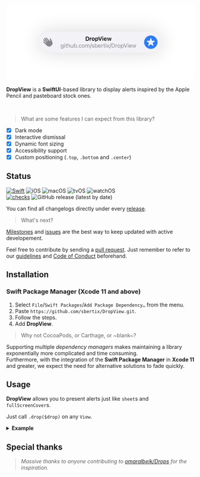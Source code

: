 <img alt="Notification" src="https://github.com/sbertix/DropView/blob/main/Resources/notification.png" />

<br />

**DropView** is a **SwiftUI**-based library to display alerts inspired by the Apple Pencil and pasteboard stock ones. 

<br />

> What are some features I can expect from this library?

- [x] Dark mode
- [x] Interactive dismissal
- [x] Dynamic font sizing
- [x] Accessibility support
- [x] Custom positioning (`.top`, `.bottom` and `.center`)

<p />

## Status
[![Swift](https://img.shields.io/badge/Swift-5.2-%239872AB?style=flat&logo=swift)](https://swift.org)
![iOS](https://img.shields.io/badge/iOS-13.0-9872AB)
![macOS](https://img.shields.io/badge/macOS-10.15-9872AB)
![tvOS](https://img.shields.io/badge/tvOS-13.0-9872AB)
![watchOS](https://img.shields.io/badge/watchOS-6.0-9872AB)
<br />
[![checks](https://github.com/sbertix/DropView/actions/workflows/push.yml/badge.svg?branch=main)](https://github.com/sbertix/DropView/actions/workflows/push.yml)
![GitHub release (latest by date)](https://img.shields.io/github/v/release/sbertix/DropView)

You can find all changelogs directly under every [release](https://github.com/sbertix/DropView/releases).

> What's next?

[Milestones](https://github.com/sbertix/DropView/milestones) and [issues](https://github.com/sbertix/DropView/issues) are the best way to keep updated with active developement.

Feel free to contribute by sending a [pull request](https://github.com/sbertix/DropView/pulls).
Just remember to refer to our [guidelines](CONTRIBUTING.md) and [Code of Conduct](CODE_OF_CONDUCT.md) beforehand.

<p />

## Installation
### Swift Package Manager (Xcode 11 and above)
1. Select `File`/`Swift Packages`/`Add Package Dependency…` from the menu.
1. Paste `https://github.com/sbertix/DropView.git`.
1. Follow the steps.
1. Add **DropView**.

> Why not CocoaPods, or Carthage, or ~blank~?

Supporting multiple _dependency managers_ makes maintaining a library exponentially more complicated and time consuming.\
Furthermore, with the integration of the **Swift Package Manager** in **Xcode 11** and greater, we expect the need for alternative solutions to fade quickly.

<p />

## Usage

**DropView** allows you to present alerts just like `sheet`s and `fullScreenCover`s. 

Just call `.drop($drop)` on any `View`. 

<details><summary><strong>Example</strong></summary>
    <p>

```swift
import SwiftUI

import DropView

struct YourView: View {
    /// An optional `Drop` binding.
    @State var drop: Drop?
    /// The current posiiton.
    @State var alignmentValue: Int = 0
    /// Autohides after a given amount of seconds.
    @State var seconds: TimeInterval = 2

    /// The vertical alignment.
    private var alignment: VerticalAlignment {
        switch alignmentValue {
        case 1: return .center
        case 2: return .bottom
        default: return .top
        }
    }

    /// The underlying view.
    var body: some View {
        VStack(spacing: 8) {
            Slider(value: $seconds, in: 2...10)
                .padding(.horizontal)
            Picker("Alignment", selection: $alignmentValue) {
                Text("Top").tag(0)
                Text("Center").tag(1)
                Text("Bottom").tag(2)
            }
            Button(action: {
                drop = .init(title: "DropView",
                             subtitle: "github.com/sbertix/DropView",
                             icon: Image(systemName: "hand.wave.fill").resizable(),
                             action: Image(systemName: "star.circle.fill").resizable())
            }) {
                Text("Present").bold()
            }
            Button(action: {
                drop = nil
            }) {
                Text("Hide").foregroundColor(.red)
            }
        }
        .drop($drop, hidingAfter: seconds, alignment: alignment)
    }
}
```
</details>

<p />

## Special thanks

> _Massive thanks to anyone contributing to [omaralbeik/Drops](https://github.com/omaralbeik/Drops) for the inspiration._

